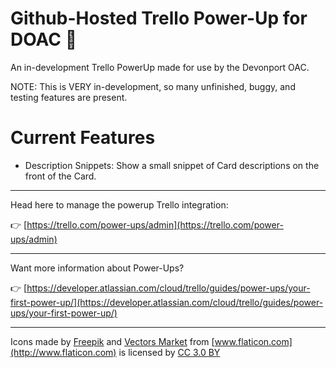 # Github-Hosted Trello Power-Up for DOAC 🚀

An in-development Trello PowerUp made for use by the Devonport OAC.

NOTE: This is VERY in-development, so many unfinished, buggy, and testing features are present.

# Current Features
- Description Snippets: Show a small snippet of Card descriptions on the front of the Card.

---

Head here to manage the powerup Trello integration:

👉  [https://trello.com/power-ups/admin](https://trello.com/power-ups/admin)

---

Want more information about Power-Ups?

👉  [https://developer.atlassian.com/cloud/trello/guides/power-ups/your-first-power-up/](https://developer.atlassian.com/cloud/trello/guides/power-ups/your-first-power-up/)

---

Icons made by [Freepik](http://www.freepik.com) and [Vectors Market](http://www.flaticon.com/authors/vectors-market) from [www.flaticon.com](http://www.flaticon.com) is licensed by [CC 3.0 BY](http://creativecommons.org/licenses/by/3.0/)
